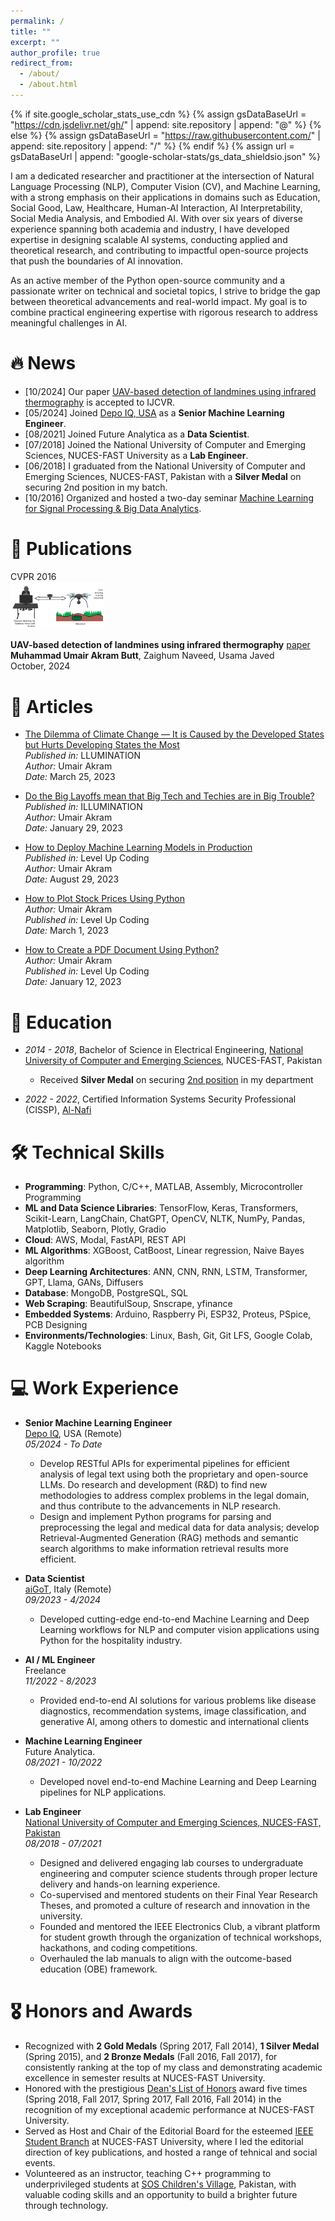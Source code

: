 ```yaml
---
permalink: /
title: ""
excerpt: ""
author_profile: true
redirect_from: 
  - /about/
  - /about.html
---
```


{% if site.google_scholar_stats_use_cdn %}
{% assign gsDataBaseUrl = "https://cdn.jsdelivr.net/gh/" | append: site.repository | append: "@" %}
{% else %}
{% assign gsDataBaseUrl = "https://raw.githubusercontent.com/" | append: site.repository | append: "/" %}
{% endif %}
{% assign url = gsDataBaseUrl | append: "google-scholar-stats/gs_data_shieldsio.json" %}

<span class='anchor' id='about-me'></span>

I am a dedicated researcher and practitioner at the intersection of Natural Language Processing (NLP), Computer Vision (CV), and Machine Learning, with a strong emphasis on their applications in domains such as Education, Social Good, Law, Healthcare, Human-AI Interaction,	AI Interpretability, Social Media Analysis, and Embodied AI. With over six years of diverse experience spanning both academia and industry, I have developed expertise in designing scalable AI systems, conducting applied and theoretical research, and contributing to impactful open-source projects that push the boundaries of AI innovation.

As an active member of the Python open-source community and a passionate writer on technical and societal topics, I strive to bridge the gap between theoretical advancements and real-world impact. My goal is to combine practical engineering expertise with rigorous research to address meaningful challenges in AI.


# 🔥 News
- [10/2024] Our paper [UAV-based detection of landmines using infrared thermography](https://arxiv.org/pdf/2410.23998) is accepted to IJCVR.
- [05/2024] Joined [Depo IQ, USA](https://depoiq.com/) as a **Senior Machine Learning Engineer**.
- [08/2021] Joined Future Analytica as a **Data Scientist**.
- [07/2018] Joined the National University of Computer and Emerging Sciences, NUCES-FAST University as a **Lab Engineer**.
- [06/2018] I graduated from the National University of Computer and Emerging Sciences, NUCES-FAST, Pakistan with a **Silver Medal** on securing 2nd position in my batch.
- [10/2016] Organized and hosted a two-day seminar [Machine Learning for Signal Processing & Big Data Analytics](https://fb.me/e/7mdHNpOJB).


# 📝 Publications 

<div class='paper-box'><div class='paper-box-image'><div><div class="badge">CVPR 2016</div><img src='images/arXiv.2410.23998.png' alt="sym" width=150px></div></div>
<div class='paper-box-text' markdown="1">

**UAV-based detection of landmines using infrared thermography** [paper](https://arxiv.org/pdf/2410.23998) <br>
**Muhammad Umair Akram Butt**, Zaighum Naveed, Usama Javed <br>
October, 2024
</div>
</div>

# 💬 Articles

- [The Dilemma of Climate Change — It is Caused by the Developed States but Hurts Developing States the Most](https://medium.com/illumination/the-dilemma-of-climate-change-it-is-caused-by-the-developed-states-but-mainly-hurts-the-d6f4bffcc39d) <br>
*Published in:* LLUMINATION <br>
*Author:* Umair Akram <br>
*Date:* March 25, 2023  

- [Do the Big Layoffs mean that Big Tech and Techies are in Big Trouble?](https://theumairakram.medium.com/do-the-big-layoffs-mean-that-big-tech-and-techies-are-in-big-trouble-37d5a57af7c4) <br>
  *Published in:* ILLUMINATION <br>
  *Author:* Umair Akram <br>
  *Date:* January 29, 2023  

- [How to Deploy Machine Learning Models in Production](https://levelup.gitconnected.com/how-to-deploying-machine-learning-models-in-production-3009b90eadfa) <br>
*Published in:* Level Up Coding <br>
*Author:* Umair Akram <br>
*Date:* August 29, 2023

- [How to Plot Stock Prices Using Python](https://levelup.gitconnected.com/how-to-plot-stock-prices-using-python-87ba684d126c) <br>
  *Author:* Umair Akram  <br>
  *Published in:* Level Up Coding  <br>
  *Date:* March 1, 2023

- [How to Create a PDF Document Using Python?](https://medium.com/gitconnected/how-to-plot-stock-prices-using-python-87ba684d126c) <br>
  *Author:* Umair Akram  <br>
  *Published in:* Level Up Coding  <br>
  *Date:* January 12, 2023

# 📖 Education
- *2014 - 2018*, Bachelor of Science in Electrical Engineering, [National University of Computer and Emerging Sciences](https://www.nu.edu.pk/), NUCES-FAST, Pakistan <br>
  * Received **Silver Medal** on securing [2nd position](https://www.nu.edu.pk/Campus/Chiniot-Faisalabad/MedalHolders) in my department

- *2022 - 2022*, Certified Information Systems Security Professional (CISSP), [Al-Nafi](https://alnafi.com/)

# 🛠️ Technical Skills

- **Programming**: Python, C/C++, MATLAB, Assembly, Microcontroller Programming
- **ML and Data Science Libraries**: TensorFlow, Keras, Transformers, Scikit-Learn, LangChain, ChatGPT, OpenCV, NLTK, NumPy, Pandas, Matplotlib, Seaborn, Plotly, Gradio
- **Cloud**: AWS, Modal, FastAPI, REST API
- **ML Algorithms**: XGBoost, CatBoost, Linear regression, Naive Bayes algorithm
- **Deep Learning Architectures**: ANN, CNN, RNN, LSTM, Transformer, GPT, Llama, GANs, Diffusers
- **Database**: MongoDB, PostgreSQL, SQL
- **Web Scraping**: BeautifulSoup, Snscrape, yfinance
- **Embedded Systems**: Arduino, Raspberry Pi, ESP32, Proteus, PSpice, PCB Designing
- **Environments/Technologies**: Linux, Bash, Git, Git LFS, Google Colab, Kaggle Notebooks


# 💻 Work Experience

- **Senior Machine Learning Engineer** <br>
[Depo IQ](https://depoiq.com/), USA (Remote) <br> 
*05/2024 - To Date*

  * Develop RESTful APIs for experimental pipelines for efficient analysis of legal text using both the proprietary and open-source LLMs. Do research and development (R&D) to find new methodologies to address complex problems in the legal domain, and thus contribute to the advancements in NLP research.
  * Design and implement Python programs for parsing and preprocessing the legal and medical data for data analysis; develop Retrieval-Augmented Generation (RAG) methods and semantic search algorithms to make information retrieval results more efficient.

- **Data Scientist** <br>
[aiGoT](https://aigot.com/), Italy (Remote) <br>
*09/2023 - 4/2024*

  * Developed cutting-edge end-to-end Machine Learning and Deep Learning workflows for NLP and computer vision applications using Python for the hospitality industry.

- **AI / ML Engineer** <br>
Freelance <br>
*11/2022 - 8/2023*

  * Provided end-to-end AI solutions for various problems like disease diagnostics, recommendation systems, image classification, and generative AI, among others to domestic and international clients

- **Machine Learning Engineer** <br>
Future Analytica. <br>
*08/2021 - 10/2022*
   
   * Developed novel end-to-end Machine Learning and Deep Learning pipelines for NLP applications.

- **Lab Engineer** <br>
[National University of Computer and Emerging Sciences, NUCES-FAST, Pakistan](https://www.nu.edu.pk/) <br>
*08/2018 - 07/2021*

  * Designed and delivered engaging lab courses to undergraduate engineering and computer science students through proper lecture delivery and hands-on learning experience.
  * Co-supervised and mentored students on their Final Year Research Theses, and promoted a culture of research and innovation in the university.
  * Founded and mentored the IEEE Electronics Club, a vibrant platform for student growth through the organization of technical workshops, hackathons, and coding competitions.
  * Overhauled the lab manuals to align with the outcome-based education (OBE) framework.

# 🎖 Honors and Awards
- Recognized with **2 Gold Medals** (Spring 2017, Fall 2014), **1 Silver Medal** (Spring 2015), and **2 Bronze Medals** (Fall 2016, Fall 2017), for consistently ranking at the top of my class and demonstrating academic excellence in semester results at NUCES-FAST University.
- Honored with the prestigious [Dean's List of Honors](https://www.nu.edu.pk/Campus/Chiniot-Faisalabad/DeanLists) award five times (Spring 2018, Fall 2017, Spring 2017, Fall 2016, Fall 2014) in the recognition of my exceptional academic performance at NUCES-FAST University.
- Served as Host and Chair of the Editorial Board for the esteemed [IEEE Student Branch](https://cfd.nu.edu.pk/societies/ieee-student-branch/) at NUCES-FAST University, where I led the editorial direction of key publications, and hosted a range of tehnical and social events.
- Volunteered as an instructor, teaching C++ programming to underprivileged students at [SOS Children's Village](https://www.sos.org.pk/Faisalabad), Pakistan, with valuable coding skills and an opportunity to build a brighter future through technology.
